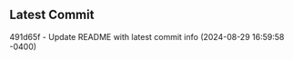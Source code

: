 
## Latest Commit
491d65f - Update README with latest commit info (2024-08-29 16:59:58 -0400) <Yunxi-Zhou>
